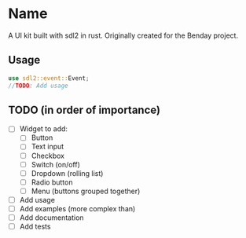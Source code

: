 # Name

A UI kit built with sdl2 in rust. Originally created for the Benday project.

## Usage

```rust
use sdl2::event::Event;
//TODO: Add usage
```
## TODO (in order of importance)

- [ ] Widget to add:
  - [ ] Button
  - [ ] Text input
  - [ ] Checkbox
  - [ ] Switch (on/off)
  - [ ] Dropdown (rolling list)
  - [ ] Radio button
  - [ ] Menu (buttons grouped together)

- [ ] Add usage
- [ ] Add examples (more complex than)
- [ ] Add documentation
- [ ] Add tests
